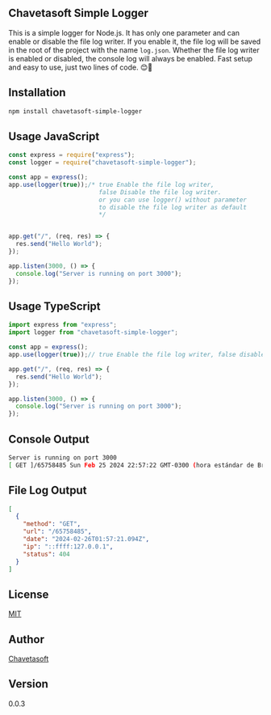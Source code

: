 ## Chavetasoft Simple Logger
This is a simple logger for Node.js. It has only one parameter and can enable or disable the file log writer. If you enable it, the file log will be saved in the root of the project with the name `log.json`.
Whether the file log writer is enabled or disabled, the console log will always be enabled.
Fast setup and easy to use, just two lines of code. 😊🚀


## Installation
```bash
npm install chavetasoft-simple-logger
```

## Usage JavaScript
```javascript
const express = require("express");
const logger = require("chavetasoft-simple-logger");

const app = express();
app.use(logger(true));/* true Enable the file log writer, 
                         false Disable the file log writer.
                         or you can use logger() without parameter
                         to disable the file log writer as default
                         */


app.get("/", (req, res) => {
  res.send("Hello World");
});

app.listen(3000, () => {
  console.log("Server is running on port 3000");
});

```
## Usage TypeScript
```typescript
import express from "express";
import logger from "chavetasoft-simple-logger";

const app = express();
app.use(logger(true));// true Enable the file log writer, false disable the file log writer

app.get("/", (req, res) => {
  res.send("Hello World");
});

app.listen(3000, () => {
  console.log("Server is running on port 3000");
});

```

## Console Output
```bash
Server is running on port 3000
[ GET ]/65758485 Sun Feb 25 2024 22:57:22 GMT-0300 (hora estándar de Brasilia) [ IP ]::ffff:127.0.0.1 [ STATUS ]404

```

## File Log Output
```json
[
  {
    "method": "GET",
    "url": "/65758485",
    "date": "2024-02-26T01:57:21.094Z",
    "ip": "::ffff:127.0.0.1",
    "status": 404
  }
]
```

## License
[MIT](https://choosealicense.com/licenses/mit/)

## Author
[Chavetasoft](https://luisvilar.netlify.app/)

## Version
0.0.3